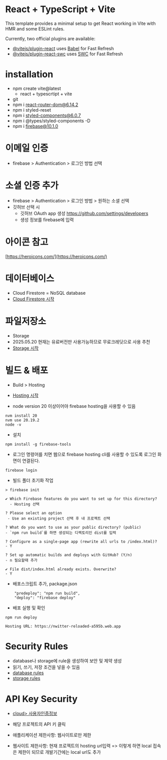 # React + TypeScript + Vite

This template provides a minimal setup to get React working in Vite with HMR and some ESLint rules.

Currently, two official plugins are available:

- [@vitejs/plugin-react](https://github.com/vitejs/vite-plugin-react/blob/main/packages/plugin-react) uses [Babel](https://babeljs.io/) for Fast Refresh
- [@vitejs/plugin-react-swc](https://github.com/vitejs/vite-plugin-react/blob/main/packages/plugin-react-swc) uses [SWC](https://swc.rs/) for Fast Refresh

# installation

- npm create vite@latest
  - react + typescrtipt + vite
- git
- npm i react-router-dom@6.14.2
- npm i styled-reset
- npm i styled-components@6.0.7
- npm i @types/styled-components -D
- npm i firebase@10.1.0

# 이메일 인증

- firebase > Authentication > 로그인 방법 선택

# 소셜 인증 추가

- firebase > Authentication > 로그인 방법 > 원하는 소셜 선택
- 깃허브 선택 시
  - 깃허브 OAuth app 생성 https://github.com/settings/developers
  - 생성 정보를 firebase에 입력

# 아이콘 참고

[https://heroicons.com/](https://heroicons.com/)

# 데이터베이스

- Cloud Firestore = NoSQL database
- [Cloud Firestore 시작](https://firebase.google.com/docs/firestore/quickstart?hl=ko&authuser=0&_gl=1*acs4dw*_ga*MTg4NTA3MjY2MC4xNzQ3NjQ1NzY5*_ga_CW55HF8NVT*czE3NDc3MzI4OTQkbzckZzEkdDE3NDc3MzM1ODQkajUyJGwwJGgwJGRUSkNHeUlUbzJyTXdZU0J6dVMtWmhpMGYwTmt3R0VJNVZR)

# 파일저장소

- Storage
- 2025.05.20 현재는 유료버전만 사용가능하므로 무료크레딧으로 사용 추천
- [Storage 시작](https://firebase.google.com/docs/storage/?hl=ko&authuser=0&_gl=1*cu8u7v*_ga*MTg4NTA3MjY2MC4xNzQ3NjQ1NzY5*_ga_CW55HF8NVT*czE3NDc3MzI4OTQkbzckZzEkdDE3NDc3MzM3NzMkajI4JGwwJGgwJGRUSkNHeUlUbzJyTXdZU0J6dVMtWmhpMGYwTmt3R0VJNVZR#implementation_path)

# 빌드 & 배포

- Build > Hosting

- [Hosting 시작](https://console.firebase.google.com/project/nwitter-reloaded-a595b/hosting/sites/nwitter-reloaded-a595b)
- node version 20 이상이어야 firebase hosting을 사용할 수 있음

```
nvm install 20
nvm use 20.19.2
node -v
```

- 설치

```
npm install -g firebase-tools
```

- 로그인 명령어를 치면 웹으로 firebase hosting cli를 사용할 수 있도록 로그인 화면이 연결된다.

```
firebase login
```

- 빌드 폴더 초기화 작업

```
> firebase init

✔ Which Firebase features do you want to set up for this directory?
  - Hosting 선택

? Please select an option
 - Use an existing project 선택 후 내 프로젝트 선택

? What do you want to use as your public directory? (public)
- `npm run build`를 하면 생성되는 디렉토리인 dist를 입력

? Configure as a single-page app (rewrite all urls to /index.html)?
- Y

? Set up automatic builds and deploys with GitHub? (Y/n)
- n 필요할때 추가

✔ File dist/index.html already exists. Overwrite?
- Y

```

- 배포스크립트 추가, package.json

```
    "predeploy": "npm run build",
    "deploy": "firebase deploy"
```

- 배포 실행 및 확인

```
npm run deploy

Hosting URL: https://nwitter-reloaded-a595b.web.app
```

# Security Rules

- database나 storage에 rule을 생성하여 보안 및 제약 생성
- 읽기, 쓰기, 저장 조건을 넣을 수 있음
- [database rules](https://console.firebase.google.com/project/nwitter-reloaded-a595b/firestore/databases/-default-/rules)
- [storage rules](https://console.firebase.google.com/project/nwitter-reloaded-a595b/storage/nwitter-reloaded-a595b.firebasestorage.app/rules)

# API Key Security

- [cloud> 사용자인증정보](https://console.cloud.google.com/apis/credentials?inv=1&invt=Abya3g&project=nwitter-reloaded-a595b)

- 해당 프로젝트의 API 키 클릭
- 애플리케이션 제한사항: 웹사이트로만 제한
- 웹사이트 제한사항: 현재 프로젝트의 hosting url입력 => 이렇게 하면 local 접속은 제한이 되므로 개발기간에는 local url도 추가
